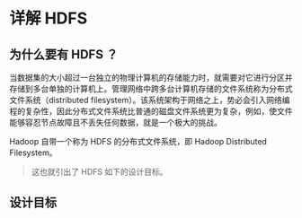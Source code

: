 # 详解 HDFS

## 为什么要有 HDFS ？

当数据集的大小超过一台独立的物理计算机的存储能力时，就需要对它进行分区并存储到多台单独的计算机上。管理网络中跨多台计算机存储的文件系统称为分布式文件系统（distributed filesystem）。该系统架构于网络之上，势必会引入网络编程的复杂性，因此分布式文件系统比普通的磁盘文件系统更为复杂，例如，使文件能够容忍节点故障且不丢失任何数据，就是一个极大的挑战。

Hadoop 自带一个称为 HDFS 的分布式文件系统，即 Hadoop Distributed Filesystem。

> 这也就引出了 HDFS 如下的设计目标。

## 设计目标

